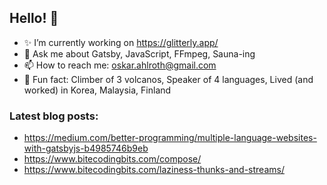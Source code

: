 ## Hello! 👋

- ✨ I’m currently working on https://glitterly.app/
- 💬 Ask me about Gatsby, JavaScript, FFmpeg, Sauna-ing
- 📫 How to reach me: oskar.ahlroth@gmail.com
- 🚀 Fun fact: Climber of 3 volcanos, Speaker of 4 languages, Lived (and worked) in Korea, Malaysia, Finland

### Latest blog posts:
- https://medium.com/better-programming/multiple-language-websites-with-gatsbyjs-b4985746b9eb
- https://www.bitecodingbits.com/compose/
- https://www.bitecodingbits.com/laziness-thunks-and-streams/

